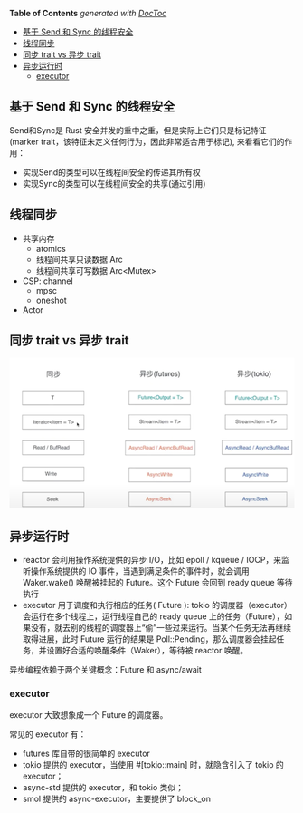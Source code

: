 <!-- START doctoc generated TOC please keep comment here to allow auto update -->
<!-- DON'T EDIT THIS SECTION, INSTEAD RE-RUN doctoc TO UPDATE -->
**Table of Contents**  *generated with [DocToc](https://github.com/thlorenz/doctoc)*

- [基于 Send 和 Sync 的线程安全](#%E5%9F%BA%E4%BA%8E-send-%E5%92%8C-sync-%E7%9A%84%E7%BA%BF%E7%A8%8B%E5%AE%89%E5%85%A8)
- [线程同步](#%E7%BA%BF%E7%A8%8B%E5%90%8C%E6%AD%A5)
- [同步 trait vs 异步 trait](#%E5%90%8C%E6%AD%A5-trait-vs-%E5%BC%82%E6%AD%A5-trait)
- [异步运行时](#%E5%BC%82%E6%AD%A5%E8%BF%90%E8%A1%8C%E6%97%B6)
  - [executor](#executor)

<!-- END doctoc generated TOC please keep comment here to allow auto update -->

## 基于 Send 和 Sync 的线程安全

Send和Sync是 Rust 安全并发的重中之重，但是实际上它们只是标记特征(marker trait，该特征未定义任何行为，因此非常适合用于标记),
来看看它们的作用：

- 实现Send的类型可以在线程间安全的传递其所有权
- 实现Sync的类型可以在线程间安全的共享(通过引用)

## 线程同步

- 共享内存
    - atomics
    - 线程间共享只读数据 Arc<T>
    - 线程间共享可写数据 Arc<Mutex<T>>
- CSP: channel
    - mpsc
    - oneshot
- Actor

## 同步 trait vs 异步 trait

![img.png](sync-vs-async-trait.png)

## 异步运行时

- reactor 会利用操作系统提供的异步 I/O，比如 epoll / kqueue / IOCP，来监听操作系统提供的 IO 事件，当遇到满足条件的事件时，就会调用
  Waker.wake() 唤醒被挂起的 Future。这个 Future 会回到 ready queue 等待执行
- executor 用于调度和执行相应的任务( Future ): tokio 的调度器（executor）会运行在多个线程上，运行线程自己的 ready queue
  上的任务（Future），如果没有，就去别的线程的调度器上“偷”一些过来运行。当某个任务无法再继续取得进展，此时 Future 运行的结果是
  Poll::Pending，那么调度器会挂起任务，并设置好合适的唤醒条件（Waker），等待被 reactor 唤醒。

异步编程依赖于两个关键概念：Future 和 async/await

### executor

executor 大致想象成一个 Future 的调度器。

常见的 executor 有：

- futures 库自带的很简单的 executor
- tokio 提供的 executor，当使用 #[tokio::main] 时，就隐含引入了 tokio 的 executor；
- async-std 提供的 executor，和 tokio 类似；
- smol 提供的 async-executor，主要提供了 block_on